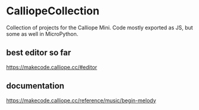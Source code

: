 # CalliopeCollection
Collection of projects for the Calliope Mini.
Code mostly exported as JS, but some as well in MicroPython.

## best editor so far
<https://makecode.calliope.cc/#editor>

## documentation
<https://makecode.calliope.cc/reference/music/begin-melody>
